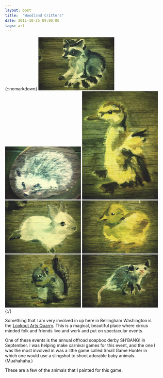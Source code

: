 ```yaml
---
layout: post
title:  "Woodland Critters"
date: 2011-10-25 09:00:00
tags: art
---
```

{::nomarkdown}
<img src="/uploads/2011/10/critters01.jpg">
<img src="/uploads/2011/10/critters02.jpg">
<img src="/uploads/2011/10/critters03.jpg">
<img src="/uploads/2011/10/critters04.jpg">
<img src="/uploads/2011/10/critters05.jpg">
<img src="/uploads/2011/10/critters06.jpg">
<img src="/uploads/2011/10/critters07.jpg">
{:/}

Something that I am very involved in up here in Bellingham Washington is the [Lookout Arts Quarry](http://www.lookoutarts.com/). This is a magical, beautiful place where circus minded folk and friends live and work and put on spectacular events.

One of these events is the annual offroad soapbox derby SH’BANG! in September. I was helping make carnival games for this event, and the one I was the most involved in was a little game called Small Game Hunter in which one would use a slingshot to shoot adorable baby animals. (Muahahaha.)

These are a few of the animals that I painted for this game.
